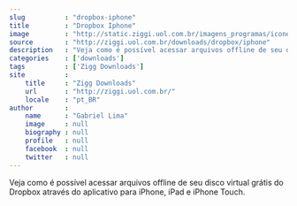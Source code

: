 ```yaml
---
slug          : "dropbox-iphone"
title         : "Dropbox Iphone"
image         : "http://static.ziggi.uol.com.br/imagens_programas/icone_b6252334439c01a2f86c37a8e672aa35_dropbox.jpg"
source        : "http://ziggi.uol.com.br/downloads/dropbox/iphone"
description   : "Veja como é possível acessar arquivos offline de seu disco virtual grátis do Dropbox através do aplicativo para iPhone, iPad e iPhone Touch."
categories    : ['downloads']
tags          : ['Zigg Downloads']
site          :
    title     : "Zigg Downloads"
    url       : "http://ziggi.uol.com.br/"
    locale    : "pt_BR"
author        :
    name      : "Gabriel Lima"
    image     : null
    biography : null
    profile   : null
    facebook  : null
    twitter   : null
---
```


Veja como é possível acessar arquivos offline de seu disco virtual grátis do Dropbox através do aplicativo para iPhone, iPad e iPhone Touch.
